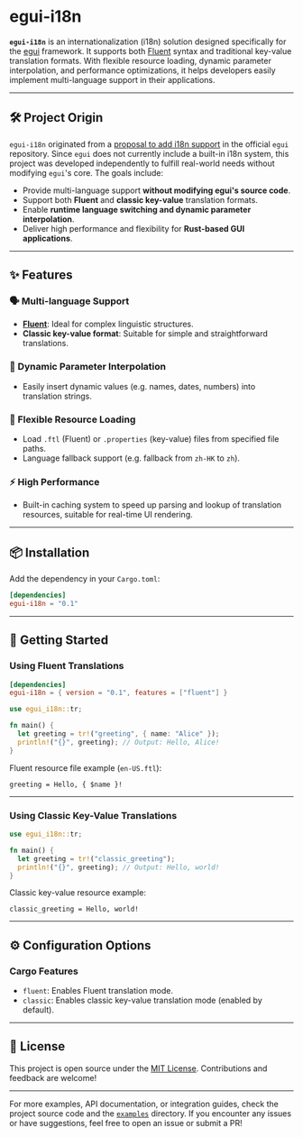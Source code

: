# egui-i18n

**`egui-i18n`** is an internationalization (i18n) solution designed specifically for the [egui](https://github.com/emilk/egui) framework. It supports both [Fluent](https://projectfluent.org/) syntax and traditional key-value translation formats. With flexible resource loading, dynamic parameter interpolation, and performance optimizations, it helps developers easily implement multi-language support in their applications.

---

## 🛠 Project Origin

`egui-i18n` originated from a [proposal to add i18n support](https://github.com/emilk/egui/pull/5403) in the official `egui` repository. Since `egui` does not currently include a built-in i18n system, this project was developed independently to fulfill real-world needs without modifying `egui`'s core. The goals include:

- Provide multi-language support **without modifying egui's source code**.
- Support both **Fluent** and **classic key-value** translation formats.
- Enable **runtime language switching and dynamic parameter interpolation**.
- Deliver high performance and flexibility for **Rust-based GUI applications**.

---

## ✨ Features

### 🗣 Multi-language Support

- **[Fluent](https://projectfluent.org/)**: Ideal for complex linguistic structures.
- **Classic key-value format**: Suitable for simple and straightforward translations.

### 🔄 Dynamic Parameter Interpolation

- Easily insert dynamic values (e.g. names, dates, numbers) into translation strings.

### 📂 Flexible Resource Loading

- Load `.ftl` (Fluent) or `.properties` (key-value) files from specified file paths.
- Language fallback support (e.g. fallback from `zh-HK` to `zh`).

### ⚡ High Performance

- Built-in caching system to speed up parsing and lookup of translation resources, suitable for real-time UI rendering.

---

## 📦 Installation

Add the dependency in your `Cargo.toml`:

```toml
[dependencies]
egui-i18n = "0.1"
```

---

## 🚀 Getting Started

### Using Fluent Translations

```toml
[dependencies]
egui-i18n = { version = "0.1", features = ["fluent"] }
```

```rust
use egui_i18n::tr;

fn main() {
  let greeting = tr!("greeting", { name: "Alice" });
  println!("{}", greeting); // Output: Hello, Alice!
}
```

Fluent resource file example (`en-US.ftl`):

```
greeting = Hello, { $name }!
```

---

### Using Classic Key-Value Translations

```rust
use egui_i18n::tr;

fn main() {
  let greeting = tr!("classic_greeting");
  println!("{}", greeting); // Output: Hello, world!
}
```

Classic key-value resource example:

```
classic_greeting = Hello, world!
```

---

## ⚙️ Configuration Options

### Cargo Features

- `fluent`: Enables Fluent translation mode.
- `classic`: Enables classic key-value translation mode (enabled by default).

---

## 📄 License

This project is open source under the [MIT License](https://opensource.org/licenses/MIT). Contributions and feedback are welcome!

---

For more examples, API documentation, or integration guides, check the project source code and the [`examples`](https://github.com/fewensa/egui-i18n/tree/main/examples) directory. If you encounter any issues or have suggestions, feel free to open an issue or submit a PR!
